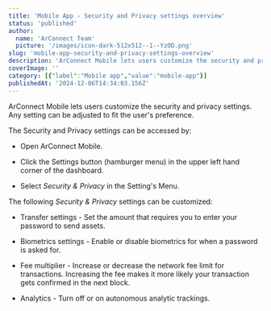 ```yaml
---
title: 'Mobile App - Security and Privacy settings overview'
status: 'published'
author:
  name: 'ArConnect Team'
  picture: '/images/icon-dark-512x512--1--YzOD.png'
slug: 'mobile-app-security-and-privacy-settings-overview'
description: 'ArConnect Mobile lets users customize the security and privacy settings.  Any setting can be adjusted to fit the user''s preference'
coverImage: ''
category: [{"label":"Mobile app","value":"mobile-app"}]
publishedAt: '2024-12-06T14:34:03.156Z'
---
```


ArConnect Mobile lets users customize the security and privacy settings. Any setting can be adjusted to fit the user's preference.

The Security and Privacy settings can be accessed by:

- Open ArConnect Mobile.

- Click the Settings button (hamburger menu) in the upper left hand corner of the dashboard.

- Select *Security & Privacy* in the Setting's Menu.

The following *Security & Privacy* settings can be customized:

- Transfer settings - Set the amount that requires you to enter your password to send assets.

- Biometrics settings - Enable or disable biometrics for when a password is asked for.

- Fee multiplier - Increase or decrease the network fee limit for transactions. Increasing the fee makes it more likely your transaction gets confirmed in the next block.

- Analytics - Turn off or on autonomous analytic trackings.

